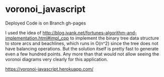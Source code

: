 # voronoi_javascript

Deployed Code is on Branch gh-pages

I used the idea of http://blog.ivank.net/fortunes-algorithm-and-implementation.html#impl_cpp to implement the binary tree data structure to store arcs and beachlines, which runs in O(n^2) since the tree does not have balancing operations. But the solution itself is pretty fast to generate even a few hundred points. Any more than that would not allow seeing the voronoi diagrams very clearly for this application.

https://voronoi-javascript.herokuapp.com/
